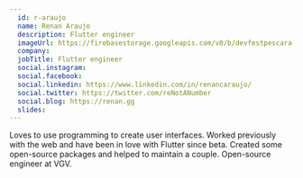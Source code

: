 ```yaml
---
  id: r-araujo
  name: Renan Araujo
  description: Flutter engineer
  imageUrl: https://firebasestorage.googleapis.com/v0/b/devfestpescara-2023.appspot.com/o/speakers%2Fr-araujo.jpg?alt=media&token=cbf7083f-25c7-4f41-a15d-94c5d1bd6cf9
  company: 
  jobTitle: Flutter engineer
  social.instagram: 
  social.facebook: 
  social.linkedin: https://www.linkedin.com/in/renancaraujo/
  social.twitter: https://twitter.com/reNotANumber
  social.blog: https://renan.gg
  slides: 
---
```

Loves to use programming to create user interfaces. Worked previously with the web and have been in love with Flutter since beta. Created some open-source packages and helped to maintain a couple. Open-source engineer at VGV.  
  